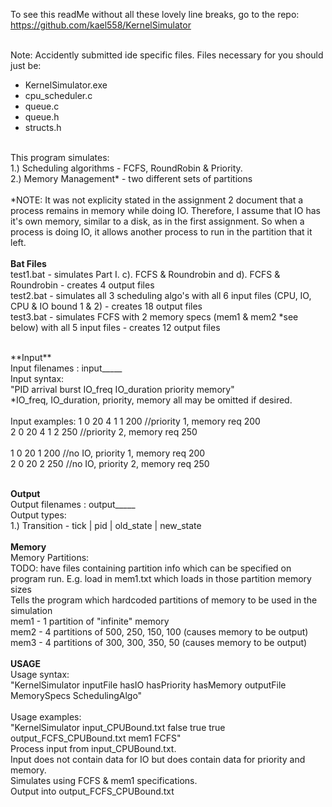 To see this readMe without all these lovely line breaks, go to the repo: https://github.com/kael558/KernelSimulator <br /> <br />

Note: Accidently submitted ide specific files. Files necessary for you should just be: <br />
* KernelSimulator.exe
* cpu_scheduler.c
* queue.c
* queue.h
* structs.h

<br /> This program simulates: <br />
1.) Scheduling algorithms - FCFS, RoundRobin & Priority. <br />
2.) Memory Management* - two different sets of partitions <br />
<br />
*NOTE: It was not explicity stated in the assignment 2 document that a process remains in memory while doing IO. Therefore, I assume that IO has it's own memory, similar to a disk, as in the first assignment. So when a process is doing IO, it allows another process to run in the partition that it left. <br />
<br />
**Bat Files** <br />
test1.bat - simulates Part I. c). FCFS & Roundrobin and d). FCFS & Roundrobin - creates 4 output files <br />
test2.bat - simulates all 3 scheduling algo's with all 6 input files (CPU, IO, CPU & IO bound 1 & 2) - creates 18 output files <br />
test3.bat - simulates FCFS with 2 memory specs (mem1 & mem2 *see below) with all 5 input files - creates 12 output files <br />

<br />
**Input** <br />
Input filenames : input_____ <br />
Input syntax: <br />
"PID arrival burst IO_freq IO_duration priority memory" <br />
*IO_freq, IO_duration, priority, memory all may be omitted if desired. <br />
<br />
Input examples: 
1 0 20 4 1 1 200 //priority 1, memory req 200<br />
2 0 20 4 1 2 250 //priority 2, memory req 250<br />
<br />
1 0 20 1 200 //no IO, priority 1, memory req 200<br />
2 0 20 2 250 //no IO, priority 2, memory req 250<br />
<br />

**Output** <br />
Output filenames : output_____ <br />
Output types: <br />
1.) Transition - tick | pid | old_state | new_state <br />
<br />
**Memory** <br />
Memory Partitions: <br />
TODO: have files containing partition info which can be specified on program run. E.g. load in mem1.txt which loads in those partition memory sizes<br />
Tells the program which hardcoded partitions of memory to be used in the simulation <br />
mem1 - 1 partition of "infinite" memory <br />
mem2 - 4 partitions of 500, 250, 150, 100 (causes memory to be output)<br />
mem3 - 4 partitions of 300, 300, 350, 50 (causes memory to be output)<br /> 
<br />
**USAGE** <br />
Usage syntax: <br />
"KernelSimulator inputFile hasIO hasPriority hasMemory outputFile MemorySpecs SchedulingAlgo" <br />
<br />
Usage examples: <br />
"KernelSimulator input_CPUBound.txt false true true output_FCFS_CPUBound.txt mem1 FCFS" <br />
Process input from input_CPUBound.txt. <br />
Input does not contain data for IO but does contain data for priority and memory. <br />
Simulates using FCFS & mem1 specifications. <br />
Output into output_FCFS_CPUBound.txt <br />





